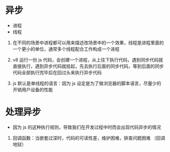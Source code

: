 # 异步
- 进程 
- 线程

1. 在不同的场景中进程都可以用来描述改场景中的一个效果，线程是进程里面的一个更小的单位，通常多个线程配合工作构成一个进程

2. v8 运行一份 js 代码，会创建一个进程，从上往下执行代码，遇到同步代码就直接执行，遇到异步代码就挂起，先去执行后面的同步代码，等到后面的同步代码全部执行完毕后在回过头来执行异步代码

3. js 默认是单线程的语言：因为 js 设定是为了做浏览器的脚本语言，尽量少的开销用户设备的性能



# 处理异步
- 因为 js 的这种执行规则，导致我们在开发过程中时而会出现代码异步的情况

1. 回调函数：当嵌套过深时，代码的可读性差，维护困难，排查问题困难 （回调地狱）